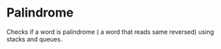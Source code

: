 # Palindrome
Checks if a word is palindrome ( a word that reads same reversed) using stacks and queues.
